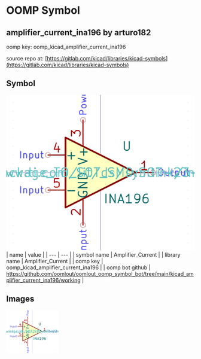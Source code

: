 # OOMP Symbol  
## amplifier_current_ina196  by arturo182  
  
oomp key: oomp_kicad_amplifier_current_ina196  
  
source repo at: [https://gitlab.com/kicad/libraries/kicad-symbols](https://gitlab.com/kicad/libraries/kicad-symbols)  
## Symbol  
  
[![working.png](working_600.png)](working.png)  
| name | value | 
| --- | --- | 
| symbol name | Amplifier_Current | 
| library name | Amplifier_Current | 
| oomp key | oomp_kicad_amplifier_current_ina196 | 
| oomp bot github | https://github.com/oomlout/oomlout_oomp_symbol_bot/tree/main/kicad_amplifier_current_ina196/working | 
## Images  
  
[![working.png](working_140.png)](working.png)  
